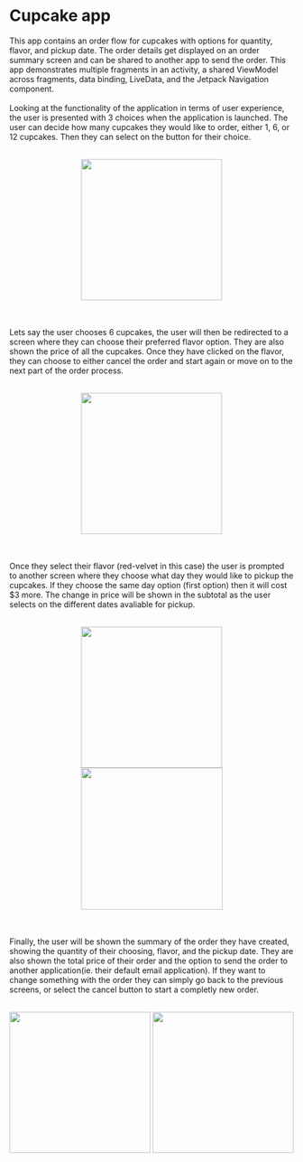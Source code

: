 Cupcake app
=================================

This app contains an order flow for cupcakes with options for quantity, flavor, and pickup date.
The order details get displayed on an order summary screen and can be shared to another app to
send the order. This app demonstrates multiple fragments in an activity, a shared ViewModel across fragments,
data binding, LiveData, and the Jetpack Navigation component. 
<br>
<br>
Looking at the functionality of the application in terms of user experience, the user is presented with 3 choices when the application is launched. The user can decide how many cupcakes they would like to order, either 1, 6, or 12 cupcakes. Then they can select on the button for their choice.
<br>
<br>
<p align="center">
  <img src="https://user-images.githubusercontent.com/57158277/169676979-b4dd99ce-2057-478e-9f1d-ecbe123bd959.png" width="250">
</p>
<br>
<br>
Lets say the user chooses 6 cupcakes, the user will then be redirected to a screen where they can choose their preferred flavor option. They are also shown the price of all the cupcakes. Once they have clicked on the flavor, they can choose to either cancel the order and start again or move on to the next part of the order process. 
<br>
<br>
<p align="center">
  <img src="https://user-images.githubusercontent.com/57158277/169677036-79403a5d-441e-417d-b9bd-d9a28d2377f4.png" width="250">
</p>
<br>
<br>
Once they select their flavor (red-velvet in this case) the user is prompted to another screen where they choose what day they would like to pickup the cupcakes. If they choose the same day option (first option) then it will cost $3 more. The change in price will be shown in the subtotal as the user selects on the different dates avaliable for pickup. 
<br>
<br>
<p align="center">
  <img src="https://user-images.githubusercontent.com/57158277/169677207-d3d5d1ee-0483-43e3-8922-049d45e3f6f8.png" width="250">
  <img src="https://user-images.githubusercontent.com/57158277/169677234-74713585-dbac-4027-8b10-c534eb58fc95.png" width="251">
</p>
<br>
<br>
Finally, the user will be shown the summary of the order they have created, showing the quantity of their choosing, flavor, and the pickup date. They are also shown the total price of their order and the option to send the order to another application(ie. their default email application). If they want to change something with the order they can simply go back to the previous screens, or select the cancel button to start a completly new order.
<br>
<br>
<p align="center">
  <img src="https://user-images.githubusercontent.com/57158277/169677275-d3e7c696-919d-497c-b838-60cee1fdcaa1.png" width="250">
  <img src="https://user-images.githubusercontent.com/57158277/169677381-eeb522a1-a585-41f4-88b3-f952c2a2ec67.png" width="250">
</p>
<br>
<br>







